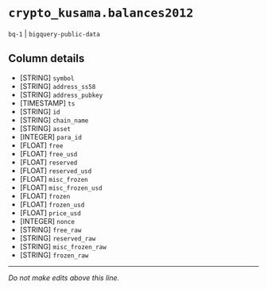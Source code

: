 # `crypto_kusama.balances2012`
`bq-1` | `bigquery-public-data`

## Column details
* [STRING]    `symbol`
* [STRING]    `address_ss58`
* [STRING]    `address_pubkey`
* [TIMESTAMP] `ts`
* [STRING]    `id`
* [STRING]    `chain_name`
* [STRING]    `asset`
* [INTEGER]   `para_id`
* [FLOAT]     `free`
* [FLOAT]     `free_usd`
* [FLOAT]     `reserved`
* [FLOAT]     `reserved_usd`
* [FLOAT]     `misc_frozen`
* [FLOAT]     `misc_frozen_usd`
* [FLOAT]     `frozen`
* [FLOAT]     `frozen_usd`
* [FLOAT]     `price_usd`
* [INTEGER]   `nonce`
* [STRING]    `free_raw`
* [STRING]    `reserved_raw`
* [STRING]    `misc_frozen_raw`
* [STRING]    `frozen_raw`

-------------------------------------------------------------------------------
*Do not make edits above this line.*
